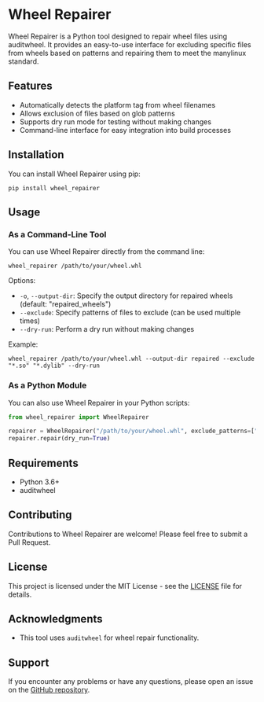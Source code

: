 # Wheel Repairer

Wheel Repairer is a Python tool designed to repair wheel files using auditwheel. It provides an easy-to-use interface for excluding specific files from wheels based on patterns and repairing them to meet the manylinux standard.

## Features

- Automatically detects the platform tag from wheel filenames
- Allows exclusion of files based on glob patterns
- Supports dry run mode for testing without making changes
- Command-line interface for easy integration into build processes

## Installation

You can install Wheel Repairer using pip:

```
pip install wheel_repairer
```

## Usage

### As a Command-Line Tool

You can use Wheel Repairer directly from the command line:

```
wheel_repairer /path/to/your/wheel.whl
```

Options:
- `-o`, `--output-dir`: Specify the output directory for repaired wheels (default: "repaired_wheels")
- `--exclude`: Specify patterns of files to exclude (can be used multiple times)
- `--dry-run`: Perform a dry run without making changes

Example:
```
wheel_repairer /path/to/your/wheel.whl --output-dir repaired --exclude "*.so" "*.dylib" --dry-run
```

### As a Python Module

You can also use Wheel Repairer in your Python scripts:

```python
from wheel_repairer import WheelRepairer

repairer = WheelRepairer("/path/to/your/wheel.whl", exclude_patterns=["*.so", "*.dylib"])
repairer.repair(dry_run=True)
```

## Requirements

- Python 3.6+
- auditwheel

## Contributing

Contributions to Wheel Repairer are welcome! Please feel free to submit a Pull Request.

## License

This project is licensed under the MIT License - see the [LICENSE](LICENSE) file for details.

## Acknowledgments

- This tool uses `auditwheel` for wheel repair functionality.

## Support

If you encounter any problems or have any questions, please open an issue on the [GitHub repository](https://github.com/yourusername/wheel_repairer).